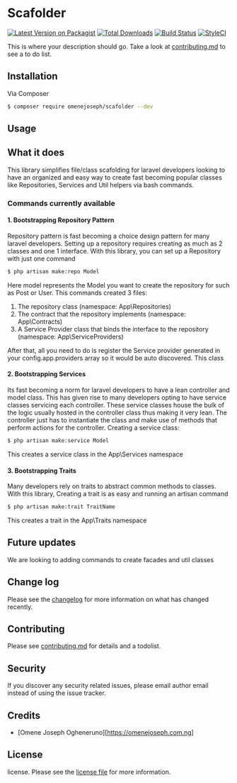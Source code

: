 # Scafolder

[![Latest Version on Packagist][ico-version]][link-packagist]
[![Total Downloads][ico-downloads]][link-downloads]
[![Build Status][ico-travis]][link-travis]
[![StyleCI][ico-styleci]][link-styleci]

This is where your description should go. Take a look at [contributing.md](contributing.md) to see a to do list.

## Installation

Via Composer

``` bash
$ composer require omenejoseph/scafolder --dev
```
## Usage

## What it does
This library simplifies file/class scafolding for laravel developers looking to have an organized and easy way to
create fast becoming popular classes like Repositories, Services and Util helpers via bash commands.

### Commands currently available
#### 1. Bootstrapping Repository Pattern
Repository pattern is fast becoming a choice design pattern for many laravel developers. Setting up a repository requires creating as 
much as 2 classes and one 1 interface. With this library, you can set up a Repository with just one command
``` bash
$ php artisan make:repo Model
```
Here model represents the Model you want to create the repository for such as Post or User. This commands created 3 files:
1. The repository class (namespace: App\Repositories)
2. The contract that the repository implements (namespace: App\Contracts)
3. A Service Provider class that binds the interface to the repository (namespace: App\ServiceProviders)

After that, all you need to do is register the Service provider generated in your config.app.providers array so it would be auto discovered.
This class

#### 2. Bootstrapping Services
Its fast becoming a norm for laravel developers to have a lean controller and model class. This has given rise to many developers opting 
to have service classes servicing each controller. These service classes house the bulk of the logic usually hosted in the controller
class thus making it very lean. The controller just has to instantiate the class and make use of methods that perform actions for the
controller. Creating a service class:
``` bash
$ php artisan make:service Model
```
This creates a service class in the App\Services namespace

#### 3. Bootstrapping Traits
Many developers rely on traits to abstract common methods to classes. With this library, Creating a trait is as easy and running an artisan command
``` bash
$ php artisan make:trait TraitName
```
This creates a trait in the App\Traits namespace

## Future updates
We are looking to adding commands to create facades and util classes

## Change log

Please see the [changelog](changelog.md) for more information on what has changed recently.


## Contributing

Please see [contributing.md](contributing.md) for details and a todolist.

## Security

If you discover any security related issues, please email author email instead of using the issue tracker.

## Credits

- [Omene Joseph Ogheneruno][https://omenejoseph.com.ng]

## License

license. Please see the [license file](license.md) for more information.

[ico-version]: https://img.shields.io/packagist/v/omenejoseph/scafolder.svg?style=flat-square
[ico-downloads]: https://img.shields.io/packagist/dt/omenejoseph/scafolder.svg?style=flat-square
[ico-travis]: https://img.shields.io/travis/omenejoseph/scafolder/master.svg?style=flat-square
[ico-styleci]: https://styleci.io/repos/12345678/shield

[link-packagist]: https://packagist.org/packages/omenejoseph/scafolder
[link-downloads]: https://packagist.org/packages/omenejoseph/scafolder
[link-travis]: https://travis-ci.org/omenejoseph/scafolder
[link-styleci]: https://styleci.io/repos/12345678
[link-author]: https://github.com/omenejoseph
[link-contributors]: ../../contributors
